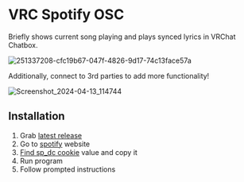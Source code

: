 # VRC Spotify OSC

Briefly shows current song playing and plays synced lyrics in VRChat Chatbox.

![251337208-cfc19b67-047f-4826-9d17-74c13face57a](https://github.com/BigAtomikku/VRC-Spotify-OSC/assets/51969732/4a7fa698-e60c-433d-96b4-af2d10551fdb)

Additionally, connect to 3rd parties to add more functionality!

![Screenshot_2024-04-13_114744](https://github.com/BigAtomikku/VRC-Spotify-OSC/assets/51969732/1cbd8c0f-fb3a-4698-aa34-6f6cd32d96e7)

## Installation

1) Grab [latest release](https://github.com/BigAtomikku/VRC-Spotify-OSC/releases)
2) Go to [spotify](https://open.spotify.com) website
3) [Find sp_dc cookie](https://github.com/akashrchandran/syrics/wiki/Finding-sp_dc) value and copy it
4) Run program
5) Follow prompted instructions
